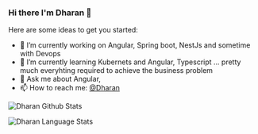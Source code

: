 ### Hi there  I'm Dharan 👋

Here are some ideas to get you started:

- 🔭 I’m currently working on Angular, Spring boot, NestJs and sometime with Devops
- 🌱 I’m currently learning Kubernets and Angular, Typescript ... pretty much everyhting required to achieve the business problem 
- 💬 Ask me about Angular, 
- 📫 How to reach me: [@Dharan](https://twitter.com/dhrn_G)

![Dharan Github Stats](https://github-readme-stats.anuraghazra1.vercel.app/api?username=dhrn&show_icons=true&include_all_commits=true)

![Dharan Language Stats](https://github-readme-stats.anuraghazra1.vercel.app/api/top-langs/?username=dhrn&layout=compact)

<!--
**dhrn/dhrn** is a ✨ _special_ ✨ repository because its `README.md` (this file) appears on your GitHub profile.

- 👯 I’m looking to collaborate on ...
- 🤔 I’m looking for help with ...
- 😄 Pronouns: ...
- ⚡ Fun fact: ...
-->
